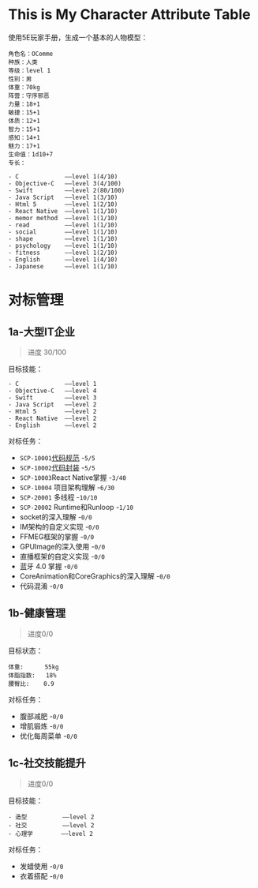 # This is My Character Attribute Table

使用5E玩家手册，生成一个基本的人物模型：

```
角色名：OComme
种族：人类
等级：level 1
性别：男
体重：70kg
阵营：守序邪恶
力量：18+1
敏捷：15+1
体质：12+1
智力：15+1
感知：14+1
魅力：17+1
生命值：1d10+7
专长：

- C             ——level 1(4/10)
- Objective-C   ——level 3(4/100)
- Swift         ——level 2(80/100)
- Java Script   ——level 1(3/10)
- Html 5        ——level 1(2/10)
- React Native  ——level 1(1/10)
- memor method  ——level 1(1/10)
- read          ——level 1(1/10)
- social        ——level 1(1/10)
- shape         ——level 1(1/10)
- psychology    ——level 1(1/10)
- fitness       ——level 1(2/10)
- English       ——level 1(4/10)
- Japanese      ——level 1(1/10)
```

# 对标管理

## 1a-大型IT企业
> 进度 30/100

目标技能：

```
- C             ——level 1
- Objective-C   ——level 4
- Swift         ——level 3
- Java Script   ——level 2
- Html 5        ——level 2
- React Native  ——level 2
- English       ——level 2
```

对标任务：

- `SCP-10001`[代码规范](https://ocomme.github.io/post/ios-development/objective-c-coding-standard/) -`5/5`
- `SCP-10002`[代码封装](https://ocomme.github.io/post/ios-development/code-encapsulation/) -`5/5`
- `SCP-10003`React Native掌握 -`3/40`
- `SCP-10004` 项目架构理解 -`6/30`
- `SCP-20001` 多线程 -`10/10`
- `SCP-20002` Runtime和Runloop -`1/10`
- socket的深入理解 -`0/0`
- IM架构的自定义实现 -`0/0`
- FFMEG框架的掌握 -`0/0`
- GPUImage的深入使用 -`0/0`
- 直播框架的自定义实现 -`0/0`
- 蓝牙 4.0 掌握 -`0/0`
- CoreAnimation和CoreGraphics的深入理解 -`0/0`
- 代码混淆 -`0/0`

## 1b-健康管理
> 进度0/0

目标状态：

```
体重:      55kg
体脂指数:   18%
腰臀比:    0.9
```

对标任务：

- 腹部减肥 -`0/0`
- 增肌锻炼 -`0/0`
- 优化每周菜单 -`0/0`

## 1c-社交技能提升
> 进度0/0

目标技能：

```
- 造型          ——level 2
- 社交          ——level 2
- 心理学        ——level 2
```

对标任务：

- 发蜡使用 -`0/0`
- 衣着搭配 -`0/0`
